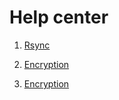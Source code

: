 # Help center 

1. [Rsync](https://github.com/clement-massit/tips/blob/main/Cheat_sheet_Rsync.md)

2. [Encryption](https://github.com/clement-massit/tips/blob/main/EncryptionLinux.md)

3. [Encryption](https://github.com/clement-massit/tips/blob/main/Veracrypt_sheet.md)
